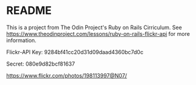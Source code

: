 # README
This is a project from The Odin Project's Ruby on Rails Cirriculum. See https://www.theodinproject.com/lessons/ruby-on-rails-flickr-api for more information.

Flickr-API 
Key:
9284bf41cc20d31d09daad4360bc7d0c

Secret:
080e9d82bcf81637

https://www.flickr.com/photos/198113997@N07/

